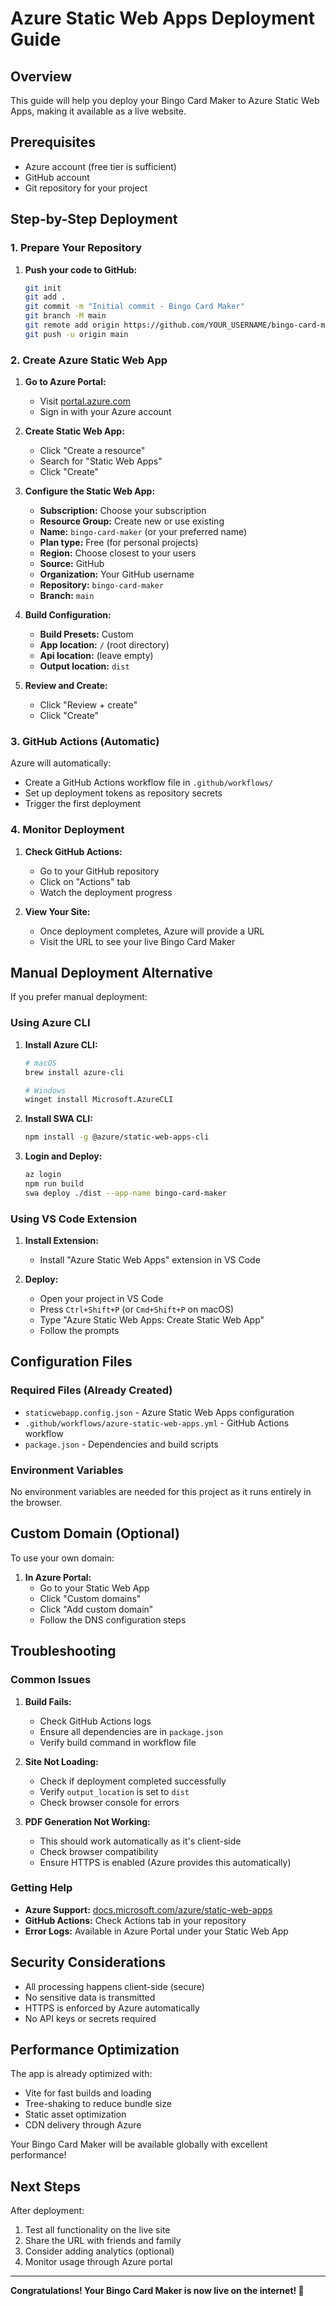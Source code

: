 # Azure Static Web Apps Deployment Guide

## Overview

This guide will help you deploy your Bingo Card Maker to Azure Static Web Apps, making it available as a live website.

## Prerequisites

- Azure account (free tier is sufficient)
- GitHub account
- Git repository for your project

## Step-by-Step Deployment

### 1. Prepare Your Repository

1. **Push your code to GitHub:**
   ```bash
   git init
   git add .
   git commit -m "Initial commit - Bingo Card Maker"
   git branch -M main
   git remote add origin https://github.com/YOUR_USERNAME/bingo-card-maker.git
   git push -u origin main
   ```

### 2. Create Azure Static Web App

1. **Go to Azure Portal:**
   - Visit [portal.azure.com](https://portal.azure.com)
   - Sign in with your Azure account

2. **Create Static Web App:**
   - Click "Create a resource"
   - Search for "Static Web Apps"
   - Click "Create"

3. **Configure the Static Web App:**
   - **Subscription:** Choose your subscription
   - **Resource Group:** Create new or use existing
   - **Name:** `bingo-card-maker` (or your preferred name)
   - **Plan type:** Free (for personal projects)
   - **Region:** Choose closest to your users
   - **Source:** GitHub
   - **Organization:** Your GitHub username
   - **Repository:** `bingo-card-maker`
   - **Branch:** `main`

4. **Build Configuration:**
   - **Build Presets:** Custom
   - **App location:** `/` (root directory)
   - **Api location:** (leave empty)
   - **Output location:** `dist`

5. **Review and Create:**
   - Click "Review + create"
   - Click "Create"

### 3. GitHub Actions (Automatic)

Azure will automatically:
- Create a GitHub Actions workflow file in `.github/workflows/`
- Set up deployment tokens as repository secrets
- Trigger the first deployment

### 4. Monitor Deployment

1. **Check GitHub Actions:**
   - Go to your GitHub repository
   - Click on "Actions" tab
   - Watch the deployment progress

2. **View Your Site:**
   - Once deployment completes, Azure will provide a URL
   - Visit the URL to see your live Bingo Card Maker

## Manual Deployment Alternative

If you prefer manual deployment:

### Using Azure CLI

1. **Install Azure CLI:**
   ```bash
   # macOS
   brew install azure-cli
   
   # Windows
   winget install Microsoft.AzureCLI
   ```

2. **Install SWA CLI:**
   ```bash
   npm install -g @azure/static-web-apps-cli
   ```

3. **Login and Deploy:**
   ```bash
   az login
   npm run build
   swa deploy ./dist --app-name bingo-card-maker
   ```

### Using VS Code Extension

1. **Install Extension:**
   - Install "Azure Static Web Apps" extension in VS Code

2. **Deploy:**
   - Open your project in VS Code
   - Press `Ctrl+Shift+P` (or `Cmd+Shift+P` on macOS)
   - Type "Azure Static Web Apps: Create Static Web App"
   - Follow the prompts

## Configuration Files

### Required Files (Already Created)

- `staticwebapp.config.json` - Azure Static Web Apps configuration
- `.github/workflows/azure-static-web-apps.yml` - GitHub Actions workflow
- `package.json` - Dependencies and build scripts

### Environment Variables

No environment variables are needed for this project as it runs entirely in the browser.

## Custom Domain (Optional)

To use your own domain:

1. **In Azure Portal:**
   - Go to your Static Web App
   - Click "Custom domains"
   - Click "Add custom domain"
   - Follow the DNS configuration steps

## Troubleshooting

### Common Issues

1. **Build Fails:**
   - Check GitHub Actions logs
   - Ensure all dependencies are in `package.json`
   - Verify build command in workflow file

2. **Site Not Loading:**
   - Check if deployment completed successfully
   - Verify `output_location` is set to `dist`
   - Check browser console for errors

3. **PDF Generation Not Working:**
   - This should work automatically as it's client-side
   - Check browser compatibility
   - Ensure HTTPS is enabled (Azure provides this automatically)

### Getting Help

- **Azure Support:** [docs.microsoft.com/azure/static-web-apps](https://docs.microsoft.com/azure/static-web-apps)
- **GitHub Actions:** Check Actions tab in your repository
- **Error Logs:** Available in Azure Portal under your Static Web App

## Security Considerations

- All processing happens client-side (secure)
- No sensitive data is transmitted
- HTTPS is enforced by Azure automatically
- No API keys or secrets required

## Performance Optimization

The app is already optimized with:
- Vite for fast builds and loading
- Tree-shaking to reduce bundle size
- Static asset optimization
- CDN delivery through Azure

Your Bingo Card Maker will be available globally with excellent performance!

## Next Steps

After deployment:
1. Test all functionality on the live site
2. Share the URL with friends and family
3. Consider adding analytics (optional)
4. Monitor usage through Azure portal

---

**Congratulations! Your Bingo Card Maker is now live on the internet! 🎉**
